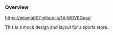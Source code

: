 ### Overview
https://mlama007.github.io/14-MOVEGear/

This is a mock design and layout for a sports store.


